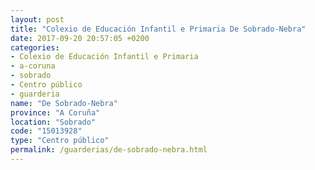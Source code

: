 ```yaml
---
layout: post
title: "Colexio de Educación Infantil e Primaria De Sobrado-Nebra"
date: 2017-09-20 20:57:05 +0200
categories:
- Colexio de Educación Infantil e Primaria
- a-coruna
- sobrado
- Centro público
- guarderia
name: "De Sobrado-Nebra"
province: "A Coruña"
location: "Sobrado"
code: "15013928"
type: "Centro público"
permalink: /guarderias/de-sobrado-nebra.html
---
```

